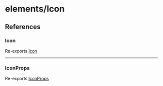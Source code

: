 # elements/Icon

## References

### Icon

Re-exports [Icon](functions/Icon.md)

***

### IconProps

Re-exports [IconProps](interfaces/IconProps.md)
